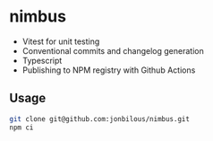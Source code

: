 # nimbus

- Vitest for unit testing
- Conventional commits and changelog generation
- Typescript
- Publishing to NPM registry with Github Actions

## Usage

```bash
git clone git@github.com:jonbilous/nimbus.git
npm ci
```
